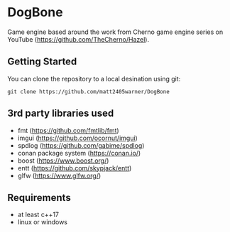 # DogBone
Game engine based around the work from Cherno game engine series on YouTube (https://github.com/TheCherno/Hazel).

## Getting Started

You can clone the repository to a local desination using git:

`git clone https://github.com/matt2405warner/DogBone`

## 3rd party libraries used
* fmt (https://github.com/fmtlib/fmt)
* imgui (https://github.com/ocornut/imgui)
* spdlog (https://github.com/gabime/spdlog)
* conan package system (https://conan.io/)
* boost (https://www.boost.org/)
* entt (https://github.com/skypjack/entt)
* glfw (https://www.glfw.org/)

## Requirements
* at least c++17
* linux or windows
